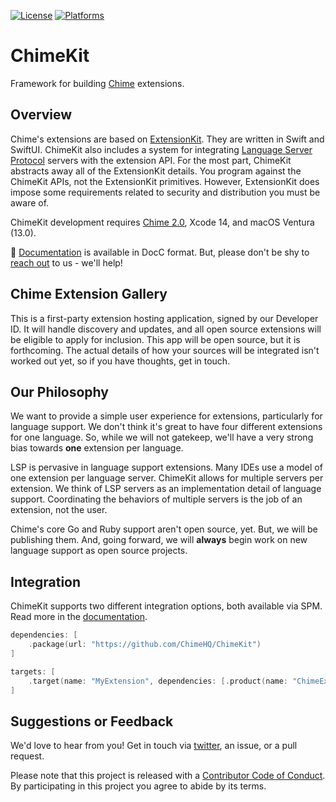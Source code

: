 [![License][license badge]][license]
[![Platforms][platforms badge]][platforms]

# ChimeKit
Framework for building [Chime][chime] extensions.

## Overview

Chime's extensions are based on [ExtensionKit](https://developer.apple.com/documentation/extensionkit). They are written in Swift and SwiftUI. ChimeKit also includes a system for integrating [Language Server Protocol](https://microsoft.github.io/language-server-protocol/) servers with the extension API. For the most part, ChimeKit abstracts away all of the ExtensionKit details. You program against the ChimeKit APIs, not the ExtensionKit primitives. However, ExtensionKit does impose some requirements related to security and distribution you must be aware of.

ChimeKit development requires [Chime 2.0](https://www.chimehq.com/download), Xcode 14, and macOS Ventura (13.0).

📖 [Documentation][documentation] is available in DocC format. But, please don't be shy to [reach out](https://www.chimehq.com/contact) to us - we'll help!

## Chime Extension Gallery

This is a first-party extension hosting application, signed by our Developer ID. It will handle discovery and updates, and all open source extensions will be eligible to apply for inclusion. This app will be open source, but it is forthcoming. The actual details of how your sources will be integrated isn't worked out yet, so if you have thoughts, get in touch.

## Our Philosophy

We want to provide a simple user experience for extensions, particularly for language support. We don't think it's great to have four different extensions for one language. So, while we will not gatekeep, we'll have a very strong bias towards **one** extension per language.

LSP is pervasive in language support extensions. Many IDEs use a model of one extension per language server. ChimeKit allows for multiple servers per extension. We think of LSP servers as an implementation detail of language support. Coordinating the behaviors of multiple servers is the job of an extension, not the user.

Chime's core Go and Ruby support aren't open source, yet. But, we will be publishing them. And, going forward, we will **always** begin work on new language support as open source projects.

## Integration

ChimeKit supports two different integration options, both available via SPM. Read more in the [documentation][documentation].

```swift
dependencies: [
    .package(url: "https://github.com/ChimeHQ/ChimeKit")
]
```

```swift
targets: [
    .target(name: "MyExtension", dependencies: [.product(name: "ChimeExtensionInterface", package: "ChimeKit")]),
]
```

## Suggestions or Feedback

We'd love to hear from you! Get in touch via [twitter](https://twitter.com/chimehq), an issue, or a pull request.

Please note that this project is released with a [Contributor Code of Conduct](CODE_OF_CONDUCT.md). By participating in this project you agree to abide by its terms.

[license]: https://opensource.org/licenses/BSD-3-Clause
[license badge]: https://img.shields.io/github/license/ChimeHQ/ChimeKit
[platforms]: https://swiftpackageindex.com/ChimeHQ/ChimeKit
[platforms badge]: https://img.shields.io/endpoint?url=https%3A%2F%2Fswiftpackageindex.com%2Fapi%2Fpackages%2FChimeHQ%2FChimeKit%2Fbadge%3Ftype%3Dplatforms
[chime]: https://www.chimehq.com
[documentation]: https://swiftpackageindex.com/ChimeHQ/ChimeKit/main/documentation
